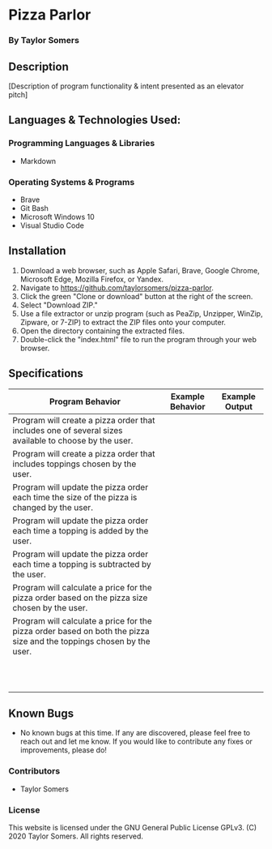 # Pizza Parlor

  ### By Taylor Somers

## Description

  [Description of program functionality & intent presented as an elevator pitch]

## Languages & Technologies Used:

  ### Programming Languages & Libraries
  * Markdown

  ### Operating Systems & Programs
  * Brave
  * Git Bash
  * Microsoft Windows 10
  * Visual Studio Code

## Installation

  1. Download a web browser, such as Apple Safari, Brave, Google Chrome, Microsoft Edge, Mozilla Firefox, or Yandex.
  2. Navigate to https://github.com/taylorsomers/pizza-parlor.
  3. Click the green "Clone or download" button at the right of the screen.
  4. Select "Download ZIP."
  5. Use a file extractor or unzip program (such as PeaZip, Unzipper, WinZip, Zipware, or 7-ZIP) to extract the ZIP files onto your computer.
  6. Open the directory containing the extracted files.
  7. Double-click the "index.html" file to run the program through your web browser.

## Specifications

  | Program Behavior | Example Behavior | Example Output |
  |---|---|---|
  | Program will create a pizza order that includes one of several sizes available to choose by the user. |  |  |
  | Program will create a  pizza order that includes toppings chosen by the user. |  |  |
  | Program will update the pizza order each time the size of the pizza is changed by the user. |  |  |
  | Program will update the pizza order each time a topping is added by the user. |  |  |
  | Program will update the pizza order each time a topping is subtracted by the user. |  |  |
  | Program will calculate a price for the pizza order based on the pizza size chosen by the user. |  |  |
  | Program will calculate a price for the pizza order based on both the pizza size and the toppings chosen by the user. |  |  |
  |  |  |  |
  |  |  |  |
  |  |  |  |
  |  |  |  |
  |  |  |  |
  |  |  |  |
  |  |  |  |
  |  |  |  |
  |  |  |  |
  |  |  |  |
  |  |  |  |

## Known Bugs

  * No known bugs at this time. If any are discovered, please feel free to reach out and let me know. If you would like to contribute any fixes or improvements, please do!

### Contributors

  * Taylor Somers

### License

This website is licensed under the GNU General Public License GPLv3. (C) 2020 Taylor Somers. All rights reserved.